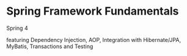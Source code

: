 # Spring Framework Fundamentals
Spring 4

featuring Dependency Injection, AOP, Integration with Hibernate/JPA, MyBatis, Transactions and Testing